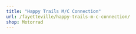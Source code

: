 ```yaml
---
title: "Happy Trails M/C Connection"
url: /fayetteville/happy-trails-m-c-connection/
shop: Motorrad
---
```

